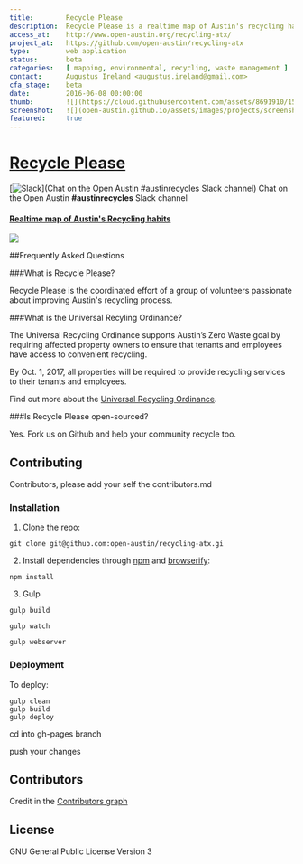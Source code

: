 ```yaml
---
title:        Recycle Please
description:  Recycle Please is a realtime map of Austin's recycling habits.
access_at:    http://www.open-austin.org/recycling-atx/
project_at:   https://github.com/open-austin/recycling-atx
type:         web application
status:       beta
categories:   [ mapping, environmental, recycling, waste management ]
contact:      Augustus Ireland <augustus.ireland@gmail.com>
cfa_stage:    beta
date:         2016-06-08 00:00:00
thumb:        ![](https://cloud.githubusercontent.com/assets/8691910/15906558/01d5d17c-2d7f-11e6-8118-e57a76fdfc8b.png)
screenshot:   ![](open-austin.github.io/assets/images/projects/screenshots/recycle-map-view.png)
featured:     true
---
```


[**Recycle Please**](http://www.open-austin.org/recycling-atx/)
====================
[![Slack](http://slack.open-austin.org/badge.svg)](Chat on the Open Austin #austinrecycles Slack channel) Chat on the Open Austin **#austinrecycles** Slack channel


#### [Realtime map of Austin's Recycling habits](http://www.open-austin.org/recycling-atx/)

![](https://cloud.githubusercontent.com/assets/8691910/15906666/7cce38ce-2d7f-11e6-9aa8-e500e3d2a542.png)


##Frequently Asked Questions

###What is Recycle Please?

Recycle Please is the coordinated effort of a group of volunteers passionate about improving Austin's recycling process.

###What is the Universal Recyling Ordinance?

The Universal Recycling Ordinance supports Austin’s Zero Waste goal by requiring affected property owners to ensure that tenants and employees have access to convenient recycling.

By Oct. 1, 2017, all properties will be required to provide recycling services to their tenants and employees.

Find out more about the [Universal Recycling Ordinance](http://austintexas.gov/uro).

###Is Recycle Please open-sourced?

Yes. Fork us on Github and help your community recycle too.


## Contributing

Contributors, please add your self the contributors.md

### Installation

1. Clone the repo:

```
git clone git@github.com:open-austin/recycling-atx.gi
```

2. Install dependencies through [npm](https://www.npmjs.org/) and [browserify](http://browserify.org/):

```
npm install
```

3. Gulp 

```
gulp build
```
```
gulp watch
```

```
gulp webserver
```

### Deployment

To deploy:

```
gulp clean
gulp build
gulp deploy
```

cd into gh-pages branch

push your changes

## Contributors

Credit in the [Contributors graph](https://github.com/open-austin/recycling-atx/graphs/contributors)


## License

GNU General Public License Version 3
